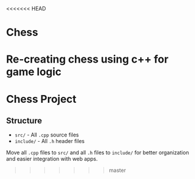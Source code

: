 <<<<<<< HEAD

# Chess

# Re-creating chess using c++ for game logic

# Chess Project

## Structure

- `src/` - All `.cpp` source files
- `include/` - All `.h` header files

Move all `.cpp` files to `src/` and all `.h` files to `include/` for better organization and easier integration with web apps.

> > > > > > > master
